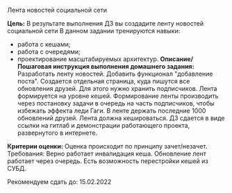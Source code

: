Лента новостей социальной сети

**Цель:**
В результате выполнения ДЗ вы создадите ленту новостей социальной сети
В данном задании тренируются навыки:

* работа с кешами;
* работа с очередями;
* проектирование масштабируемых архитектур.
**Описание/Пошаговая инструкция выполнения домашнего задания:**
Разработать ленту новостей. Добавить функционал "добавление поста". Создается отдельная страница, куда пишутся все обновления друзей. Для этого нужно хранить подписчиков. Лента формируется на уровне кешей. Формирование ленты производить через постановку задачи в очередь на часть подписчиков, чтобы избежать эффекта леди Гаги. В ленте держать последние 1000 обновлений друзей. Лента должна кешироваться.
ДЗ сдается в виде ссылки на гитлаб и демонстрации работающего проекта, развернутого в интернете.

**Критерии оценки:**
Оценка происходит по принципу зачет/незачет.
Требования:
Верно работает инвалидация кеша.
Обновление лент работает через очередь.
Есть возможность перестройки кешей из СУБД.

Рекомендуем сдать до: 15.02.2022
